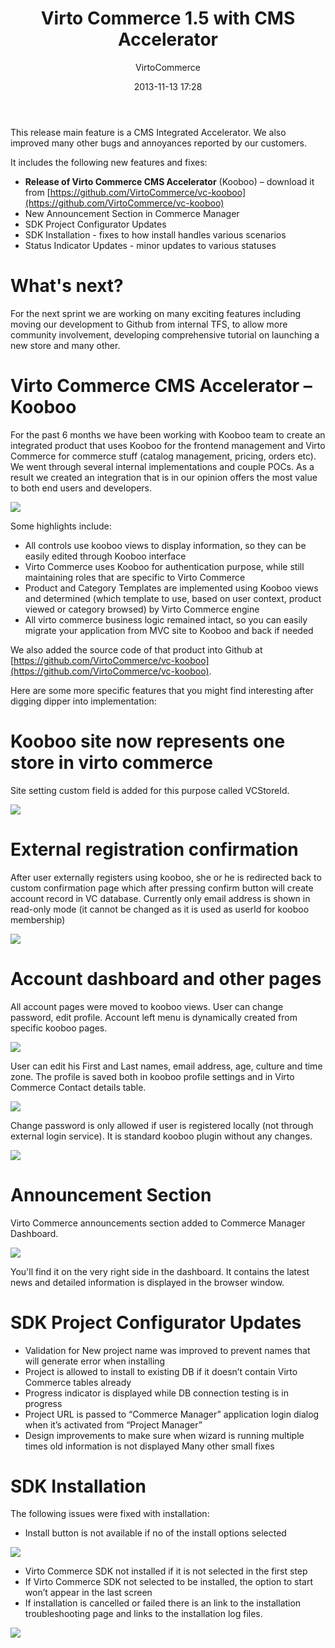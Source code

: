 ﻿---
author: VirtoCommerce
category: release
date: 2013-11-13 17:28
excerpt: This release main feature is a CMS Integrated Accelerator. We also improved many other bugs and annoyances reported by our customers. 
permalink: blog/virtocommerce-1-5-with-cms-accelerator
title: "Virto Commerce 1.5 with CMS Accelerator"
---
This release main feature is a CMS Integrated Accelerator. We also improved many other bugs and annoyances reported by our customers.

It includes the following new features and fixes:

* **Release of Virto Commerce CMS Accelerator** (Kooboo) – download it from [https://github.com/VirtoCommerce/vc-kooboo](https://github.com/VirtoCommerce/vc-kooboo)
* New Announcement Section in Commerce Manager
* SDK Project Configurator Updates
* SDK Installation - fixes to how install handles various scenarios
* Status Indicator Updates - minor updates to various statuses

# What's next?

For the next sprint we are working on many exciting features including moving our development to Github from internal TFS, to allow more community involvement, developing comprehensive tutorial on launching a new store and many other.

# Virto Commerce CMS Accelerator – Kooboo

For the past 6 months we have been working with Kooboo team to create an integrated product that uses Kooboo for the frontend management and Virto Commerce for commerce stuff (catalog management, pricing, orders etc). We went through several internal implementations and couple POCs. As a result we created an integration that is in our opinion offers the most value to both end users and developers.

![](assets/images/blog/tmp1392.png)

Some highlights include:

* All controls use kooboo views to display information, so they can be easily edited through Kooboo interface 
* Virto Commerce uses Kooboo for authentication purpose, while still maintaining roles that are specific to Virto Commerce 
* Product and Category Templates are implemented using Kooboo views and determined (which template to use, based on user context, product viewed or category browsed) by Virto Commerce engine 
* All virto commerce business logic remained intact, so you can easily migrate your application from MVC site to Kooboo and back if needed

We also added the source code of that product into Github at [https://github.com/VirtoCommerce/vc-kooboo](https://github.com/VirtoCommerce/vc-kooboo).

Here are some more specific features that you might find interesting after digging dipper into implementation:

# Kooboo site now represents one store in virto commerce

Site setting custom field is added for this purpose called VCStoreId.

![](assets/images/blog/clip_image002_.png)

# External registration confirmation

After user externally registers using kooboo, she or he is redirected back to custom confirmation page which after pressing confirm button will create account record in VC database. Currently only email address is shown in read-only mode (it cannot be changed as it is used as userId for kooboo membership)

![](assets/images/blog/clip_image004.png)

# Account dashboard and other pages

All account pages were moved to kooboo views. User can change password, edit profile. Account left menu is dynamically created from specific kooboo pages.

![](assets/images/blog/clip_image006.png)

User can edit his First and Last names, email address, age, culture and time zone. The profile is saved both in kooboo profile settings and in Virto Commerce Contact details table.

![](assets/images/blog/clip_image008.png)

Change password is only allowed if user is registered locally (not through external login service). It is standard kooboo plugin without any changes.

![](assets/images/blog/clip_image010.png)

# Announcement Section

Virto Commerce announcements section added to Commerce Manager Dashboard.

![](assets/images/blog/clip_image002__.jpg)

You'll find it on the very right side in the dashboard. It contains the latest news and detailed information is displayed in the browser window.

# SDK Project Configurator Updates

* Validation for New project name was improved to prevent names that will generate error when installing
* Project is allowed to install to existing DB if it doesn’t contain Virto Commerce tables already
* Progress indicator is displayed while DB connection testing is in progress
* Project URL is passed to “Commerce Manager” application login dialog when it’s activated from “Project Manager”
* Design improvements to make sure when wizard is running multiple times old information is not displayed  Many other small fixes

# SDK Installation

The following issues were fixed with installation:

* Install button is not available if no of the install options selected

![](assets/images/blog/base643ac26e4a9c7f683c.png)

* Virto Commerce SDK not installed if it is not selected in the first step
* If Virto Commerce SDK not selected to be installed, the option to start won’t appear in the last screen
* If installation is cancelled or failed there is an link to the installation troubleshooting page and links to the installation log files.

![](assets/images/blog/base64687d6d485df067ae.png)
